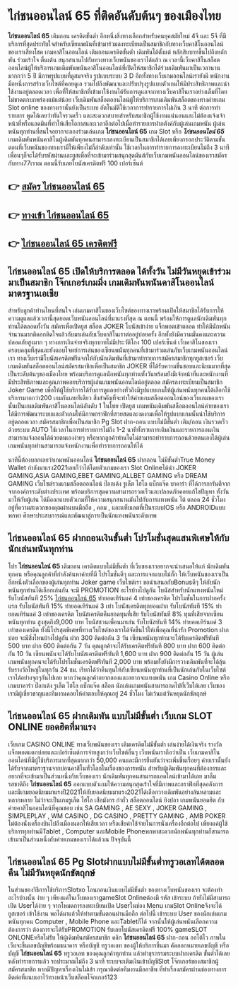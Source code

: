 # ไก่ชนออนไลน์ 65  ที่ติดอันดับต้นๆ ของเมืองไทย

**ไก่ชนออนไลน์ 65** เติมถอน เครดิตขั้นต่ำ  อีกหนึ่งสิ่งทางเลือกสำหรับคนยุคสมัยใหม่ 4จี และ 5จี ที่มีบริการที่สุดประทับใจสำหรับเซียนพนันที่เข้ามาร่วมลงทะเบียนเป็นสมาชิกกับทางเว็บคาสิโนออนไลน์ของเราเสี่ยงโชค เกมคาสิโนออนไลน์ เติมถอนเครดิตขั้นต่ำ เดิมพันได้ตั้งแต่ หลักสิบบาทขึ้นไปถึงหลักพัน ร่วมเร้าใจ ตื่นเต้น สนุกสนานไปกับทางทางเว็บพนันของเราได้แล้ว ณ เวลานี้เว็บคาสิโนสล็อตออนไลน์ผู้ให้บริการเกมเดิมพันพนันคาสิโนออนไลน์ที่เปิดให้สมาชิกได้ร่วมเดิมพันมาเป็นเวลานานมากกว่า 5 ปี มีภาพรูปแบบที่ดูสมจจริง รูปแบบระบบ 3 D
อีกทั้งทางเว็บเกมออนไลน์เรายังมี พนักงานมือหนึ่งการสร้างเว็บไซต์ที่คอยดูเล  รวมไปถึงพัฒนาและปรับปรุงรูปแบบตัวเกมให้มีประสิทธิภาพและน่าใช้งานอยู่ตลอดเวลา เพื่อที่ให้สมาชิกที่เข้ามาใช้งานได้รับการดูแลจากทางเว็บคาสิโนเราอย่างเต็มที่โดยไม่ขาดตกบกพร่องแม้แต่น้อย เว็บเดิมพันสล็อตออนไลน์ผู้ให้บริการเกมเดิมพันสล็อตของทางค่ายเกม Slot online ของทางเรานั้นยังเป็นระบบ อัตโนมัติใช้เวลาการทำรายการไม่เกิน 3 นาที ต่อการทำรายการ พูดได้เลยว่าทันใจรวดเร็ว และสะดวกสบายสำหรับสมาชิกผู้ใช้งานแน่นอนและไม่ต้องแจ้งเจ้าหน้าที่หรือแอดมินที่ทำให้เสียโอกาสและเวลาอีกต่อไปเมื่อทำรายการฝากตังค์กับผู้เล่นเกมพนัน
ผู้เล่นพนันทุกท่านที่สนใจอยากจะลองร่วมเล่นเกม **ไก่ชนออนไลน์ 65** เกม Slot  หรือ ***ไก่ชนออนไลน์ 65*** เกมเดิมพันพนันคาสิโนผู้เดิมพันทุกคนสามารถลงทะเบียนเป็นสมาชิกได้เลยเพียงกรอกประวัติตามขั้นตอนที่เว็บพนันของทางเรามีให้เพียงไม่กี่ลำดับเท่านั้น ใช้เวลาในการทำรายการลงทะเบียนไม่ถึง 3 นาที เพื่อนๆก็จะได้รับรหัสผ่านและยูสเพื่อที่จะเข้ามาร่วมสนุกสุดมันส์กับเว็บเกมพนันออนไลน์ของเราสมัครกับทาง77เราณ ตอนนี้รับเลยโบนัสเครดิตฟรี 100 เปอร์เซ็นต์

## 👉 [สมัคร ไก่ชนออนไลน์ 65](https://archa888.com/)
## 👉 [ทางเข้า ไก่ชนออนไลน์ 65](https://archa888.com/)
## 👉 [ไก่ชนออนไลน์ 65 เครดิตฟรี](https://archa888.com/)

## ไก่ชนออนไลน์ 65 เปิดให้บริการตลอด ได้ทั้งวัน ไม่มีวันหยุดเข้าร่วมมาเป็นสมาชิก โจ๊กเกอร์เกมมิ่ง เกมเดิมพันพนันคาสิโนออนไลน์มาตรฐานเอเชีย

สำหรับลูกค้าท่านไหนที่สนใจ เล่นเกมคาสิโนของเว็บไซต์ของทางเราพร้อมเปิดให้สมาชิกได้รับการให้ความดูแลแล้วเวลานี้สุดยอดเว็บพนันออนไลน์ที่มาแรงที่สุด ณ ตอนนี้ พร้อมให้การดูแลนักเดิมพันทุกท่านได้ตลอดทั้งวัน สมัครเพื่อเปิดยูส สล็อต JOKER โบนัสเข้าง่าย แจ็กพอตเข้าตลอด ทำให้มีนักพนันจำนวนมากติดอกติดใจแล้วกับมาเล่นกับเว็บคาสิโนเราต่ออยู่บ่อยครั้ง อีกทั้งยังมีความมั่นคงและความปลอดภัยสูงมาก ๆ ทางการเงินจ่ายจริงทุกบาทไม่มีประวัติโกง 100 เปอร์เซ็นต์ เว็บคาสิโนของเราครอบคลุมที่สุดและยังตอบโจทย์การเล่นของเซียนพนันทุกคนที่เข้ามาร่วมเล่นกับเว็บเกมพนันออนไลน์เรา
ทางเว็บเรามีโบนัสเครดิตฟรีแจกให้กับนักเดิมพันที่เข้ามาทำรายการสมัครสมาชิกทุกยูสเซอร์ เว็บเกมเดิมพันสล็อตออนไลน์สมัครสมาชิกเพื่อเป็นสมาชิก JOKER ที่ได้รับความชื่นชอบและนิยมมากที่สุดเป็นระดับต้นๆของเมืองไทย พร้อมบริการดูแลนักพนันทุกท่านทั้งวันพร้อมยังมีเจ้าหน้าที่และพนักงานที่มีประสิทธิภาพและคุณภาพคอยบริการผู้เล่นเกมพนันออนไลน์อยู่ตลอด สมัครลงทะเบียนเป็นสมาชิก Joker Game เพื่อให้ผู้ใช้บริการได้รับการดูแลอย่างทั่วถึงมีรูปแบบเกมให้ผู้เล่นพนันทุกคนได้เลือกใช้บริการมากกว่า200 เกมกันเลยทีเดียว
สิ่งสำคัญที่จะทำให้ค่ายเกมสล็อตออนไลน์ของเว็บเกมของเรานั้นเป็นเกมเดิมพันคาสิโนออนไลน์อันดับ 1 ในไทย เปิดยูส  เกมพนันเดิมพันสล็อตออนไลน์ค่ายของเราได้มีการพัฒนาระบบและตัวเกมให้มีภาพกราฟิกที่สวยสดและงดงามเพื่อให้รูปแบบเกมนั้นน่าใช้บริการอยู่ตลอดเวลา สมัครสมาชิกเพื่อเป็นสมาชิก  Pg Slot ฝาก-ถอน แบบไม่มีขั้นต่ำ เติม/ถอน เงินรวดเร็วด้วยระบบ AUTO ใช้เวลาในการทำรายการไม่ถึง 1-2 นาทีทั้งรายการเติมเงินและรายการถอนเงินสามารถแจ้งถอนได้ด้วยตนเองง่ายๆ หรือหากลูกค้าท่านใดไม่สามารถทำรายการถอนด้วยตนเองได้ผู้เล่นเกมพนันทุกท่านสามารถแจ้งพนักงานเพื่อทำรายการถอนให้ได้

นาทีนี้ต้องบอกเลยว่าเกมพนันออนไลน์ **ไก่ชนออนไลน์ 65** ฝากถอน ไม่มีขั้นต่ำTrue Money Wallet กำลังมาแรง2021เลยก็ว่าได้โดยตัวเกมของเรา Slot Onlineได้นำ  JOKER GAMING,ASIA GAMING,EBET GAMING,ALLBET GAMING หรือ DREAM GAMING เว็บไซต์รวมเกมสล็อตออนไลน์ ป๊อกเด้ง รูเล็ต ไฮโล แบ็กแจ๊ค บาคาร่า ที่ได้การการันตีจากจากองค์กรระดับต่างประเทศ พร้อมบริการสุดความสามารถรวดเร็วและปลอดภัยคอยแก้ไขปัญหา ทั้งวัน มาให้กับผู้เล่น ได้มีออกแบบตัวเกมที่ให้ความสนุกสนานมันไปกับการแทงพนัน ได้ ตลอด 24 ชั่วโมง อยู่ที่ความสะดวกของคุณผ่านบนมือถือ , คอม , และแท็บเลตที่เป็นระบบIOS หรือ ANDROIDแบบพกพา ศึกษาประสบการณ์และพัฒนาสู่การเป็นนักแทงพนันระดับเทพ

## ไก่ชนออนไลน์ 65 ฝากถอนเงินขั้นต่ำ โปรโมชั่นสุดแสนพิเศษให้กับนักเล่นพนันทุกท่าน

โปร **ไก่ชนออนไลน์ 65** เติมถอน เครดิตแบบไม่มีขั้นต่ำ ที่เว็บของเราอยากจะนำเสนอให้แก่  นักเดิมพันทุกคน หรือคุณลูกค้าที่กำลังค้นหาค่ายที่มี โปรโมชั่นดีๆ และการแจกแบบไม่กั๊ก ให้เว็บพนันของเราเป็นอีกหนึ่งตัวเลือกของผู้เล่นทุกท่าน Joker game เว็บไซต์เรา ขอนำเสนอกับBonusดีๆ ให้กับนักพนันทุกท่านได้เลือกเล่นกัน จะมี PROMOTION อะไรบ้างไปดูกัน
โบนัสสำหรับนักแทงพนันใหม่ รับโบนัสทันที 25% [ไก่ชนออนไลน์ 65](https://archa888.com/) ทำยอดเทิร์นแค่ 4 เท่าของเครดิต
โปรโมชั่นในการฝากครั้งแรก รับโบนัสทันที 15% ทำยอดเทิร์นแค่ 3 เท่า
โบนัสเครดิตทุกยอดฝาก รับโบนัสทันที 15% ทำยอดเทิร์นแค่ 3 เท่าของเครดิต
โบนัสเครดิตคืนยอดทุนที่เสีย รับโบนัสทันที 8% ทุนที่เสียจากเซียนพนันทุกท่าน สูงสุดถึง9,000 บาท
โบนัสชวนเพื่อนมาเล่น รับโบนัสทันที 14% ทำยอดเทิร์นแค่ 3 เท่าของเครดิต
ทั้งนี้โปรสุดพิเศษที่ทางเว็บไซต์ของเราได้จัดขึ้นไว้ให้เพื่อคุณที่น่ารัก  Promotion ฝากบ่อย จะมีสิ่งไหนบ้างไปดูกัน
ฝาก 300 ติดต่อกัน 3 วัน เซียนพนันทุกท่านจะได้รับเครดิตฟรีทันที 500 บาท
ฝาก 600 ติดต่อกัน 7 วัน คุณลูกค้าจะได้รับเครดิตฟรีทันที 800 บาท
ฝาก 600 ติดต่อกัน 10 วัน เซียนพนันจะได้รับโบนัสเครดิตฟรีทันที 1,600 บาท
ฝาก 900 ติดต่อกัน 15 วัน ผู้เล่นเกมพนันทุกคนจะได้รับโปรโมชั่นเครดิตฟรีทันที 2,000 บาท
พร้อมทั้งยังมีการวางเดิมพันที่จะได้ลุ้นรับรางวัลใหญ่ในทุกวัน 24 ชม. เรียกได้ว่าคืนทุนให้กับเซียนพนันทุกท่านที่เป็นนักเล่นกับในเว็บไซต์เราได้อย่างจุกๆกันไปเลย หากว่าคุณลูกค้าอยากลองและอยากจะแทงพนัน เกม  Casino Online หรือเกมบาคาร่า ป๊อกเด้ง รูเล็ต ไฮโล แบ็กแจ๊ค สล็อต นักเล่นเกมพนันสามารถกดไปที่เว็บได้เลย เว็บของเรามีผู้เชี่ยวชาญและทีมงานคอยให้คำตอบให้คุณอยู่ 24 ชั่วโมง ไม่เว้นแต่วันหยุดนักขัตฤกษ์

## ไก่ชนออนไลน์ 65 ฝากเดิมพัน แบบไม่มีขั้นต่ำ  เว็บเกม SLOT ONLINE ยอดฮิตที่มาแรง

เว็บเกม CASINO ONLINE ทางเว็บพนันของเรา เติมเครดิตไม่มีขั้นต่ำ เล่นง่ายได้เงินจริง รางวัลแจ็กพอตแตกบ่อยและเปอร์เซ็นต์การจ่ายสูงกว่าเว็บไซต์อื่นๆ เว็บพนันเราถือว่าเป็น เว็บเกมคาสิโนออนไลน์ที่มีผู้ใช้บริการมากที่สุดมากกว่า 50,000 คนและมีการยืนยันว่าจะเพิ่มขึ้นเรื่อยๆ ค่ายเรานั้นยังได้รับจากมาตราฐานจากบ่อนคาสิโนทั่วโลกในเรื่องของการพนัน สำหรับผู้เดิมพันทุกคนที่ต้องการและอยากที่จะเข้ามาเป็นส่วนหนึ่งกับเว็บของเรา นักเดิมพันทุกคนสามารถแอดไลน์เข้ามาได้เลย
	มาลิ้มรสชาติถึง **ไก่ชนออนไลน์ 65** ออกแบบตัวเกมให้ความสนุกสุดเร้าใจที่มีภาพและกราฟิกที่สุดอลังการ และมีเกมยอดนิยมมาแรงปี2021ให้กับยอดนิยมมาแรง2021ได้เลือกวางเดิมพันอย่างล้นหลามและหลากหลาย  ไม่ว่าจะเป็นเกมรูเล็ต ไฮโล เสือมังกร กำถั่ว สล็อตออนไลน์ ยิงปลา เกมพนันยอดฮิต กับค่ายคาสิโนออนไลน์ที่คุณชอบ เช่น SA GAMING , AE SEXY , JOKER GAMING , SIMPLEPLAY , WM CASINO , DG CASINO , PRETTY GAMING , AMB POKER  ไม่ต้องนั่งเครื่องบินไปถึงเมืองนอกให้เสียเวลา หรือเสียค่าใช้จ่ายในการนั่งเครื่องอีกต่อไป เพียงแค่ผู้ใช้บริการทุกท่านมีTablet , Computer และMobile Phoneพกพาสะดวกนักพนันทุกท่านก็สามารถเข้ามาเป็นส่วนหนึ่งกับค่ายเกมของเราได้แล้วณ ปัจจุบันนี้

## ไก่ชนออนไลน์ 65  Pg Slotฝากแบบไม่มีขั้นต่ำทรูวอเลทได้ตลอดคืน ไม่มีวันหยุดนักขัตฤกษ์

ในส่วนของวิธีการใช้บริการSlotxo โอนถอนเงินแบบไม่มีขั้นต่ำ ของทางเว็บพนันของเรา จะต้องทำอะไรบ้างนั้น ง่าย ๆ เพียงแค่ในเว็บของเราgameSlot Onlineต้องมี รหัส เข้าระบบ ถ้ายังไม่มีสามารถเปิด Userได้ง่าย ๆ จากโหมดการลงทะเบียนเปิด Userในช่อง Menu เกมSlot Onlineจึงจะได้ ยูสเซอร์ เข้าใช้งาน พอได้มาแล้วให้ทำตามขั้นตอนผ่านมือถือ ต่อไปนี้
เข้าระบบ User  ของนักเล่นเกมพนันทุกคน Computer , Mobile Phone และTabletก็ได้
จากนั้นให้ผู้เล่นพนันเลือกความต้องการว่า ต้องการจะได้รับPROMOTION รับเลยโบนัสเครดิตฟรี 100% gameSLOT ONLONEหรือไม่รับ
ให้ผู้เดิมพันสมัครสมาชิก คลิก **ไก่ชนออนไลน์ 65** ฝาก-ถอน ออโต้ไว ภาพในเว็บจะขึ้นเลขบัญชีพร้อมธนาคาร หรือบัญชี ทรูวอเลท ของผู้ให้บริการขึ้นมา
คัดลอกหมายเลขบัญชี หรือบัญชี **ไก่ชนออนไลน์ 65** ทรูวอเลท ของคุณลูกค้าทุกท่าน แล้วทำธุรกรรมระบบฝากเครดิต ขั้นต่ำได้เลย
หลังทำรายการแล้ว รอประมาณไม่ถึง 3 นาที ระบบจะเติมเงินเข้าบัญชีSlot โจ๊กเกอร์ของสมาชิกผู้สมัครสมาชิก
หากมีปัญหาเรื่องเงินไม่เข้า กรุณาติดต่อทีมงานมืออาชีพ ที่ทำเรื่องสมัครผ่านช่องทางการติดต่อที่แนบเอาไว้ทางหน้าเว็บสล็อตโจ๊กเกอร์123


